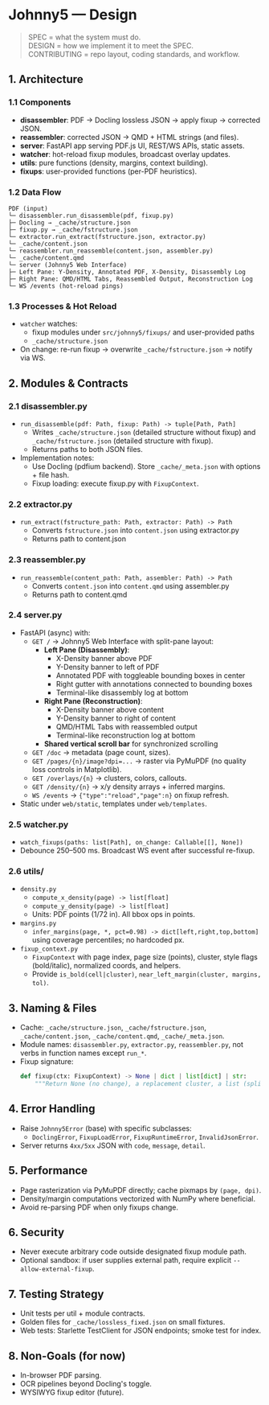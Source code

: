 # Johnny5 — Design

> SPEC = what the system must do.  
> DESIGN = how we implement it to meet the SPEC.  
> CONTRIBUTING = repo layout, coding standards, and workflow.

## 1. Architecture

### 1.1 Components
- **disassembler**: PDF → Docling lossless JSON → apply fixup → corrected JSON.
- **reassembler**: corrected JSON → QMD + HTML strings (and files).
- **server**: FastAPI app serving PDF.js UI, REST/WS APIs, static assets.
- **watcher**: hot-reload fixup modules, broadcast overlay updates.
- **utils**: pure functions (density, margins, context building).
- **fixups**: user-provided functions (per-PDF heuristics).

### 1.2 Data Flow
```
PDF (input)
└─ disassembler.run_disassemble(pdf, fixup.py)
├─ Docling → _cache/structure.json
├─ fixup.py → _cache/fstructure.json
└─ extractor.run_extract(fstructure.json, extractor.py)
└─ _cache/content.json
└─ reassembler.run_reassemble(content.json, assembler.py)
└─ _cache/content.qmd
└─ server (Johnny5 Web Interface)
├─ Left Pane: Y-Density, Annotated PDF, X-Density, Disassembly Log
├─ Right Pane: QMD/HTML Tabs, Reassembled Output, Reconstruction Log
└─ WS /events (hot-reload pings)
```

### 1.3 Processes & Hot Reload
- `watcher` watches:
  - fixup modules under `src/johnny5/fixups/` and user-provided paths
  - `_cache/structure.json`
- On change: re-run fixup → overwrite `_cache/fstructure.json` → notify via WS.

## 2. Modules & Contracts

### 2.1 disassembler.py
- `run_disassemble(pdf: Path, fixup: Path) -> tuple[Path, Path]`
  - Writes `_cache/structure.json` (detailed structure without fixup) and `_cache/fstructure.json` (detailed structure with fixup).
  - Returns paths to both JSON files.
- Implementation notes:
  - Use Docling (pdfium backend). Store `_cache/_meta.json` with options + file hash.
  - Fixup loading: execute fixup.py with `FixupContext`.

### 2.2 extractor.py
- `run_extract(fstructure_path: Path, extractor: Path) -> Path`
  - Converts `fstructure.json` into `content.json` using extractor.py
  - Returns path to content.json

### 2.3 reassembler.py
- `run_reassemble(content_path: Path, assembler: Path) -> Path`
  - Converts `content.json` into `content.qmd` using assembler.py
  - Returns path to content.qmd

### 2.4 server.py
- FastAPI (async) with:
  - `GET /` → Johnny5 Web Interface with split-pane layout:
    - **Left Pane (Disassembly)**: 
      - X-Density banner above PDF
      - Y-Density banner to left of PDF
      - Annotated PDF with toggleable bounding boxes in center
      - Right gutter with annotations connected to bounding boxes
      - Terminal-like disassembly log at bottom
    - **Right Pane (Reconstruction)**:
      - X-Density banner above content
      - Y-Density banner to right of content
      - QMD/HTML Tabs with reassembled output
      - Terminal-like reconstruction log at bottom
    - **Shared vertical scroll bar** for synchronized scrolling
  - `GET /doc` → metadata (page count, sizes).
  - `GET /pages/{n}/image?dpi=...` → raster via PyMuPDF (no quality loss controls in Matplotlib).
  - `GET /overlays/{n}` → clusters, colors, callouts.
  - `GET /density/{n}` → x/y density arrays + inferred margins.
  - `WS /events` → `{"type":"reload","page":n}` on fixup refresh.
- Static under `web/static`, templates under `web/templates`.

### 2.5 watcher.py
- `watch_fixups(paths: list[Path], on_change: Callable[[], None])`
- Debounce 250–500 ms. Broadcast WS event after successful re-fixup.

### 2.6 utils/
- `density.py`
  - `compute_x_density(page) -> list[float]`
  - `compute_y_density(page) -> list[float]`
  - Units: PDF points (1/72 in). All bbox ops in points.
- `margins.py`
  - `infer_margins(page, *, pct=0.98) -> dict[left,right,top,bottom]` using coverage percentiles; no hardcoded px.
- `fixup_context.py`
  - `FixupContext` with page index, page size (points), cluster, style flags (bold/italic), normalized coords, and helpers.
  - Provide `is_bold(cell|cluster)`, `near_left_margin(cluster, margins, tol)`.

## 3. Naming & Files

- Cache: `_cache/structure.json`, `_cache/fstructure.json`, `_cache/content.json`, `_cache/content.qmd`, `_cache/_meta.json`.
- Module names: `disassembler.py`, `extractor.py`, `reassembler.py`, not verbs in function names except `run_*`.
- Fixup signature:
  ```python
  def fixup(ctx: FixupContext) -> None | dict | list[dict] | str:
      """Return None (no change), a replacement cluster, a list (split), or label override (str)."""
  ```

## 4. Error Handling

* Raise `Johnny5Error` (base) with specific subclasses:
  * `DoclingError`, `FixupLoadError`, `FixupRuntimeError`, `InvalidJsonError`.
* Server returns `4xx/5xx` JSON with `code`, `message`, `detail`.

## 5. Performance

* Page rasterization via PyMuPDF directly; cache pixmaps by `(page, dpi)`.
* Density/margin computations vectorized with NumPy where beneficial.
* Avoid re-parsing PDF when only fixups change.

## 6. Security

* Never execute arbitrary code outside designated fixup module path.
* Optional sandbox: if user supplies external path, require explicit `--allow-external-fixup`.

## 7. Testing Strategy

* Unit tests per util + module contracts.
* Golden files for `_cache/lossless_fixed.json` on small fixtures.
* Web tests: Starlette TestClient for JSON endpoints; smoke test for index.

## 8. Non-Goals (for now)

* In-browser PDF parsing.
* OCR pipelines beyond Docling's toggle.
* WYSIWYG fixup editor (future).

